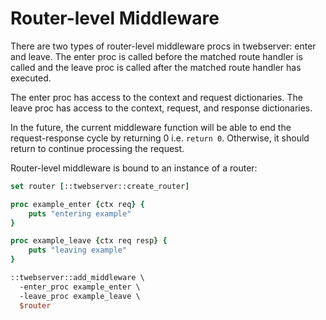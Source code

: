 # Router-level Middleware

There are two types of router-level middleware procs in twebserver:
enter and leave. The enter proc is called before the matched route handler
is called and the leave proc is called after the matched
route handler has executed.

The enter proc has access to the context and request dictionaries.
The leave proc has access to the context, request, and response dictionaries.

In the future, the current middleware function will be able to
end the request-response cycle by returning 0 i.e. ```return 0```.
Otherwise, it should return to continue processing the request.

Router-level middleware is bound to an instance of
a router:
    
```tcl
set router [::twebserver::create_router]

proc example_enter {ctx req} {
    puts "entering example"
}

proc example_leave {ctx req resp} {
    puts "leaving example"
}

::twebserver::add_middleware \
  -enter_proc example_enter \
  -leave_proc example_leave \
  $router
```

